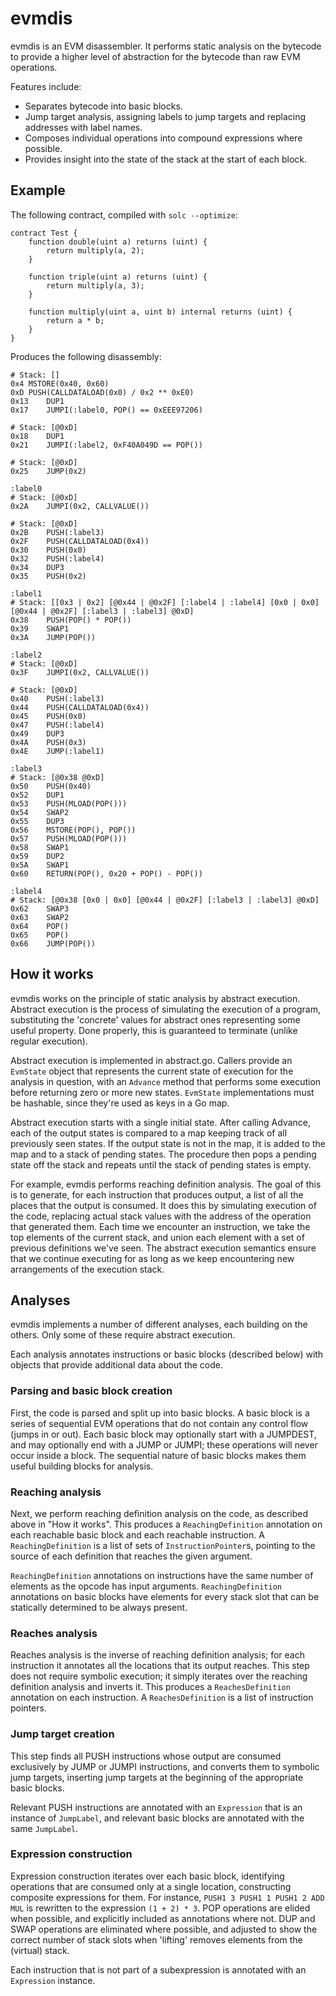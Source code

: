 # evmdis
evmdis is an EVM disassembler. It performs static analysis on the bytecode to provide a higher level of abstraction for the bytecode than raw EVM operations.

Features include:
 - Separates bytecode into basic blocks.
 - Jump target analysis, assigning labels to jump targets and replacing addresses with label names.
 - Composes individual operations into compound expressions where possible.
 - Provides insight into the state of the stack at the start of each block.
 
## Example
The following contract, compiled with `solc --optimize`:

    contract Test {
        function double(uint a) returns (uint) {
            return multiply(a, 2);
        }
    
        function triple(uint a) returns (uint) {
            return multiply(a, 3);
        }
    
        function multiply(uint a, uint b) internal returns (uint) {
            return a * b;
        }
    }

Produces the following disassembly:

    # Stack: []
    0x4 MSTORE(0x40, 0x60)
    0xD PUSH(CALLDATALOAD(0x0) / 0x2 ** 0xE0)
    0x13    DUP1
    0x17    JUMPI(:label0, POP() == 0xEEE97206)

    # Stack: [@0xD]
    0x18    DUP1
    0x21    JUMPI(:label2, 0xF40A049D == POP())

    # Stack: [@0xD]
    0x25    JUMP(0x2)

    :label0
    # Stack: [@0xD]
    0x2A    JUMPI(0x2, CALLVALUE())

    # Stack: [@0xD]
    0x2B    PUSH(:label3)
    0x2F    PUSH(CALLDATALOAD(0x4))
    0x30    PUSH(0x0)
    0x32    PUSH(:label4)
    0x34    DUP3
    0x35    PUSH(0x2)

    :label1
    # Stack: [[0x3 | 0x2] [@0x44 | @0x2F] [:label4 | :label4] [0x0 | 0x0] [@0x44 | @0x2F] [:label3 | :label3] @0xD]
    0x38    PUSH(POP() * POP())
    0x39    SWAP1
    0x3A    JUMP(POP())

    :label2
    # Stack: [@0xD]
    0x3F    JUMPI(0x2, CALLVALUE())

    # Stack: [@0xD]
    0x40    PUSH(:label3)
    0x44    PUSH(CALLDATALOAD(0x4))
    0x45    PUSH(0x0)
    0x47    PUSH(:label4)
    0x49    DUP3
    0x4A    PUSH(0x3)
    0x4E    JUMP(:label1)

    :label3
    # Stack: [@0x38 @0xD]
    0x50    PUSH(0x40)
    0x52    DUP1
    0x53    PUSH(MLOAD(POP()))
    0x54    SWAP2
    0x55    DUP3
    0x56    MSTORE(POP(), POP())
    0x57    PUSH(MLOAD(POP()))
    0x58    SWAP1
    0x59    DUP2
    0x5A    SWAP1
    0x60    RETURN(POP(), 0x20 + POP() - POP())

    :label4
    # Stack: [@0x38 [0x0 | 0x0] [@0x44 | @0x2F] [:label3 | :label3] @0xD]
    0x62    SWAP3
    0x63    SWAP2
    0x64    POP()
    0x65    POP()
    0x66    JUMP(POP())

## How it works

evmdis works on the principle of static analysis by abstract execution. Abstract execution is the process of simulating the execution of a program, substituting the 'concrete' values for abstract ones representing some useful property. Done properly, this is guaranteed to terminate (unlike regular execution).

Abstract execution is implemented in abstract.go. Callers provide an `EvmState` object that represents the current state of execution for the analysis in question, with an `Advance` method that performs some execution before returning zero or more new states. `EvmState` implementations must be hashable, since they're used as keys in a Go map.

Abstract execution starts with a single initial state. After calling Advance, each of the output states is compared to a map keeping track of all previously seen states. If the output state is not in the map, it is added to the map and to a stack of pending states. The procedure then pops a pending state off the stack and repeats until the stack of pending states is empty.

For example, evmdis performs reaching definition analysis. The goal of this is to generate, for each instruction that produces output, a list of all the places that the output is consumed. It does this by simulating execution of the code, replacing actual stack values with the address of the operation that generated them. Each time we encounter an instruction, we take the top elements of the current stack, and union each element with a set of previous definitions we've seen. The abstract execution semantics ensure that we continue executing for as long as we keep encountering new arrangements of the execution stack.

## Analyses

evmdis implements a number of different analyses, each building on the others. Only some of these require abstract execution.

Each analysis annotates instructions or basic blocks (described below) with objects that provide additional data about the code.

### Parsing and basic block creation

First, the code is parsed and split up into basic blocks. A basic block is a series of sequential EVM operations that do not contain any control flow (jumps in or out). Each basic block may optionally start with a JUMPDEST, and may optionally end with a JUMP or JUMPI; these operations will never occur inside a block. The sequential nature of basic blocks makes them useful building blocks for analysis.

### Reaching analysis

Next, we perform reaching definition analysis on the code, as described above in "How it works". This produces a `ReachingDefinition` annotation on each reachable basic block and each reachable instruction. A `ReachingDefinition` is a list of sets of `InstructionPointer`s, pointing to the source of each definition that reaches the given argument.

`ReachingDefinition` annotations on instructions have the same number of elements as the opcode has input arguments. `ReachingDefinition` annotations on basic blocks have elements for every stack slot that can be statically determined to be always present.

### Reaches analysis

Reaches analysis is the inverse of reaching definition analysis; for each instruction it annotates all the locations that its output reaches. This step does not require symbolic execution; it simply iterates over the reaching definition analysis and inverts it. This produces a `ReachesDefinition` annotation on each instruction. A `ReachesDefinition` is a list of instruction pointers.

### Jump target creation

This step finds all PUSH instructions whose output are consumed exclusively by JUMP or JUMPI instructions, and converts them to symbolic jump targets, inserting jump targets at the beginning of the appropriate basic blocks.

Relevant PUSH instructions are annotated with an `Expression` that is an instance of `JumpLabel`, and relevant basic blocks are annotated with the same `JumpLabel`.

### Expression construction

Expression construction iterates over each basic block, identifying operations that are consumed only at a single location, constructing composite expressions for them. For instance, `PUSH1 3 PUSH1 1 PUSH1 2 ADD MUL` is rewritten to the expression `(1 + 2) * 3`. POP operations are elided when possible, and explicitly included as annotations where not. DUP and SWAP operations are eliminated where possible, and adjusted to show the correct number of stack slots when 'lifting' removes elements from the (virtual) stack.

Each instruction that is not part of a subexpression is annotated with an `Expression` instance.
